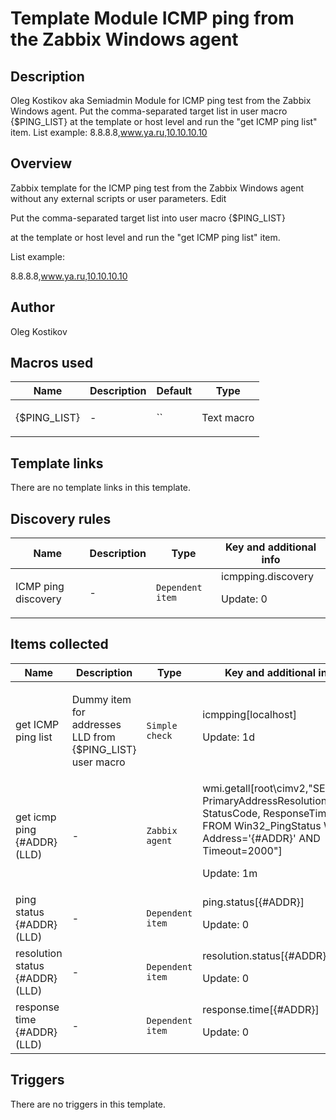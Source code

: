 # Template Module ICMP ping from the Zabbix Windows agent

## Description

Oleg Kostikov aka Semiadmin Module for ICMP ping test from the Zabbix Windows agent. Put the comma-separated target list in user macro {$PING_LIST} at the template or host level and run the "get ICMP ping list" item. List example: 8.8.8.8,www.ya.ru,10.10.10.10

## Overview

 


 


 


 


 


 


 





Zabbix template for the ICMP ping test from the Zabbix Windows agent without any external scripts or user parameters.
Edit


 



 


 


 


 Put the comma-separated target list into user macro {$PING\_LIST}


at the template or host level and run the "get ICMP ping list" item.


List example:


8.8.8.8,www.ya.ru,10.10.10.10



## Author

Oleg Kostikov

## Macros used

|Name|Description|Default|Type|
|----|-----------|-------|----|
|{$PING_LIST}|<p>-</p>|``|Text macro|
## Template links

There are no template links in this template.

## Discovery rules

|Name|Description|Type|Key and additional info|
|----|-----------|----|----|
|ICMP ping discovery|<p>-</p>|`Dependent item`|icmpping.discovery<p>Update: 0</p>|
## Items collected

|Name|Description|Type|Key and additional info|
|----|-----------|----|----|
|get ICMP ping list|<p>Dummy item for addresses LLD from {$PING_LIST} user macro</p>|`Simple check`|icmpping[localhost]<p>Update: 1d</p>|
|get icmp ping {#ADDR} (LLD)|<p>-</p>|`Zabbix agent`|wmi.getall[root\cimv2,"SELECT PrimaryAddressResolutionStatus, StatusCode, ResponseTime FROM Win32_PingStatus WHERE Address='{#ADDR}' AND Timeout=2000"]<p>Update: 1m</p>|
|ping status {#ADDR} (LLD)|<p>-</p>|`Dependent item`|ping.status[{#ADDR}]<p>Update: 0</p>|
|resolution status {#ADDR} (LLD)|<p>-</p>|`Dependent item`|resolution.status[{#ADDR}]<p>Update: 0</p>|
|response time {#ADDR} (LLD)|<p>-</p>|`Dependent item`|response.time[{#ADDR}]<p>Update: 0</p>|
## Triggers

There are no triggers in this template.


